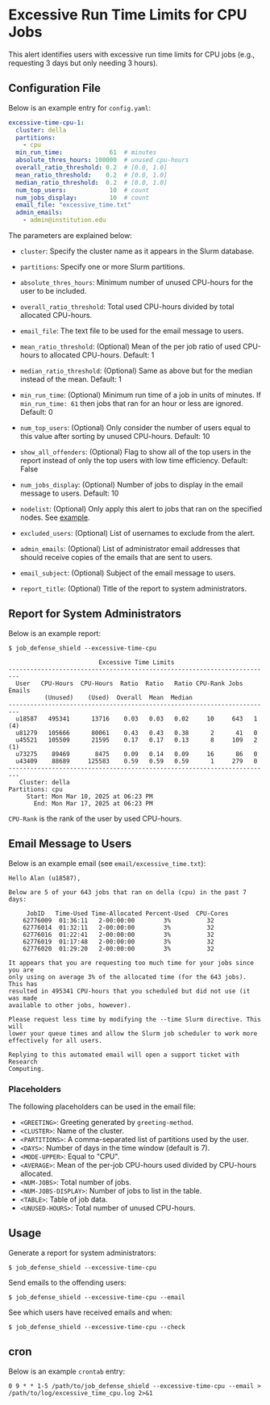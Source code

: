 # Excessive Run Time Limits for CPU Jobs

This alert identifies users with excessive run time limits for CPU jobs (e.g., requesting 3 days but only needing 3 hours).

## Configuration File

Below is an example entry for `config.yaml`:

```yaml
excessive-time-cpu-1:
  cluster: della
  partitions:
    - cpu
  min_run_time:             61  # minutes
  absolute_thres_hours: 100000  # unused cpu-hours
  overall_ratio_threshold: 0.2  # [0.0, 1.0]
  mean_ratio_threshold:    0.2  # [0.0, 1.0]
  median_ratio_threshold:  0.2  # [0.0, 1.0]
  num_top_users:            10  # count
  num_jobs_display:         10  # count
  email_file: "excessive_time.txt"
  admin_emails:
    - admin@institution.edu
```

The parameters are explained below:

- `cluster`: Specify the cluster name as it appears in the Slurm database.

- `partitions`: Specify one or more Slurm partitions.

- `absolute_thres_hours`: Minimum number of unused CPU-hours for the user to be included.

- `overall_ratio_threshold`: Total used CPU-hours divided by total allocated CPU-hours.

- `email_file`: The text file to be used for the email message to users.

- `mean_ratio_threshold`: (Optional) Mean of the per job ratio of used CPU-hours to allocated CPU-hours. Default: 1

- `median_ratio_threshold`: (Optional) Same as above but for the median instead of the mean. Default: 1

- `min_run_time`: (Optional) Minimum run time of a job in units of minutes. If `min_run_time: 61` then jobs that ran for an hour or less are ignored. Default: 0

- `num_top_users`: (Optional) Only consider the number of users equal to this value after sorting by unused CPU-hours. Default: 10

- `show_all_offenders`: (Optional) Flag to show all of the top users in the report instead of only the top users with low time efficiency. Default: False

- `num_jobs_display`: (Optional) Number of jobs to display in the email message to users. Default: 10

- `nodelist`: (Optional) Only apply this alert to jobs that ran on the specified nodes. See [example](../nodelist.md).

- `excluded_users`: (Optional) List of usernames to exclude from the alert.

- `admin_emails`: (Optional) List of administrator email addresses that should receive copies of the emails that are sent to users.

- `email_subject`: (Optional) Subject of the email message to users.

- `report_title`: (Optional) Title of the report to system administrators.

## Report for System Administrators

Below is an example report:

```
$ job_defense_shield --excessive-time-cpu

                         Excessive Time Limits                          
-------------------------------------------------------------------------
  User   CPU-Hours  CPU-Hours  Ratio  Ratio   Ratio CPU-Rank Jobs  Emails
          (Unused)    (Used)  Overall  Mean  Median
-------------------------------------------------------------------------
  u18587   495341      13716    0.03   0.03   0.02     10     643   1 (4)
  u81279   105666      80061    0.43   0.43   0.38      2      41   0
  u45521   105509      21595    0.17   0.17   0.13      8     109   2 (1)
  u73275    89469       8475    0.09   0.14   0.09     16      86   0
  u43409    88689     125583    0.59   0.59   0.59      1     279   0
-------------------------------------------------------------------------
   Cluster: della
Partitions: cpu
     Start: Mon Mar 10, 2025 at 06:23 PM
       End: Mon Mar 17, 2025 at 06:23 PM

```

`CPU-Rank` is the rank of the user by used CPU-hours.

## Email Message to Users

Below is an example email (see `email/excessive_time.txt`):

```
Hello Alan (u18587),

Below are 5 of your 643 jobs that ran on della (cpu) in the past 7 days:

     JobID   Time-Used Time-Allocated Percent-Used  CPU-Cores
    62776009  01:36:11   2-00:00:00        3%          32    
    62776014  01:32:11   2-00:00:00        3%          32    
    62776016  01:22:41   2-00:00:00        3%          32    
    62776019  01:17:48   2-00:00:00        3%          32    
    62776020  01:29:20   2-00:00:00        3%          32    

It appears that you are requesting too much time for your jobs since you are
only using on average 3% of the allocated time (for the 643 jobs). This has
resulted in 495341 CPU-hours that you scheduled but did not use (it was made
available to other jobs, however).

Please request less time by modifying the --time Slurm directive. This will
lower your queue times and allow the Slurm job scheduler to work more
effectively for all users.

Replying to this automated email will open a support ticket with Research
Computing.
```

### Placeholders

The following placeholders can be used in the email file:

- `<GREETING>`: Greeting generated by `greeting-method`.
- `<CLUSTER>`: Name of the cluster.
- `<PARTITIONS>`: A comma-separated list of partitions used by the user.
- `<DAYS>`: Number of days in the time window (default is 7).
- `<MODE-UPPER>`: Equal to "CPU".
- `<AVERAGE>`: Mean of the per-job CPU-hours used divided by CPU-hours allocated.
- `<NUM-JOBS>`: Total number of jobs.
- `<NUM-JOBS-DISPLAY>`: Number of jobs to list in the table.
- `<TABLE>`: Table of job data.
- `<UNUSED-HOURS>`: Total number of unused CPU-hours.

## Usage

Generate a report for system administrators:

```
$ job_defense_shield --excessive-time-cpu
```

Send emails to the offending users:

```
$ job_defense_shield --excessive-time-cpu --email
```

See which users have received emails and when:

```
$ job_defense_shield --excessive-time-cpu --check
```

## cron

Below is an example `crontab` entry:

```
0 9 * * 1-5 /path/to/job_defense_shield --excessive-time-cpu --email > /path/to/log/excessive_time_cpu.log 2>&1
```
